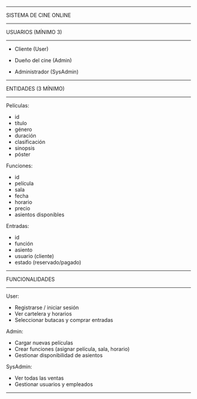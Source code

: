 ________________________________________________________________________________________________

SISTEMA DE CINE ONLINE
________________________________________________________________________________________________

USUARIOS (MÍNIMO 3)
________________________________________________________________________________________________

- Cliente (User)

- Dueño del cine (Admin)

- Administrador (SysAdmin)

________________________________________________________________________________________________

ENTIDADES (3 MÍNIMO)
________________________________________________________________________________________________

Películas:
- id
- título
- género
- duración
- clasificación
- sinopsis
- póster

Funciones:
- id
- película
- sala
- fecha
- horario
- precio
- asientos disponibles

Entradas:
- id
- función
- asiento
- usuario (cliente)
- estado (reservado/pagado)

________________________________________________________________________________________________

FUNCIONALIDADES
________________________________________________________________________________________________

User:
- Registrarse / iniciar sesión
- Ver cartelera y horarios
- Seleccionar butacas y comprar entradas

Admin:
- Cargar nuevas películas
- Crear funciones (asignar película, sala, horario)
- Gestionar disponibilidad de asientos

SysAdmin:
- Ver todas las ventas
- Gestionar usuarios y empleados

________________________________________________________________________________________________
